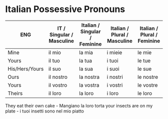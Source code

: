 # Italian Possessive Pronouns


| ENG | IT / Singular / Masculine | Italian / Singular / Feminine | Italian / Plural / Masculine | Italian / Plural / Feminine |
| --- | --- | --- | --- | --- |
| Mine | il mio | la mia | i mieie | le mie |
| Yours | il tuo | la tua | i tuoi | le tue |
| His/Hers/Yours | il suo | la sua | i suoi | le sue |
| Ours | il nostro | la nostra | i nostri | le nostre |
| Yours | il vostro | la vostra | i vostri | le vostre |
| Theirs | il loro | la loro | i loro | le loro |


They eat their own cake - Mangiano la loro torta
your insects are on my plate - i tuoi insetti sono nel mio piatto
